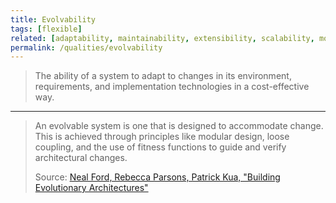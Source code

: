```yaml
---
title: Evolvability
tags: [flexible]
related: [adaptability, maintainability, extensibility, scalability, modularity]
permalink: /qualities/evolvability
---
```


> The ability of a system to adapt to changes in its environment, requirements, and implementation technologies in a cost-effective way.

<hr class="with-no-margin"/>

> An evolvable system is one that is designed to accommodate change. This is achieved through principles like modular design, loose coupling, and the use of fitness functions to guide and verify architectural changes.
> 
> Source: [Neal Ford, Rebecca Parsons, Patrick Kua, "Building Evolutionary Architectures"](https://www.oreilly.com/library/view/building-evolutionary-architectures/9781491986356/)